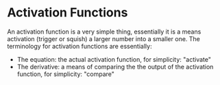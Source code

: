 # Activation Functions
An activation function is a very simple thing, essentially it is a means activation (trigger or squish) a larger number into a smaller one.
The terminology for activation functions are essentially:

* The equation: the actual activation function, for simplicity: "activate"
* The derivative: a means of comparing the the output of the activation function, for simplicity: "compare"
